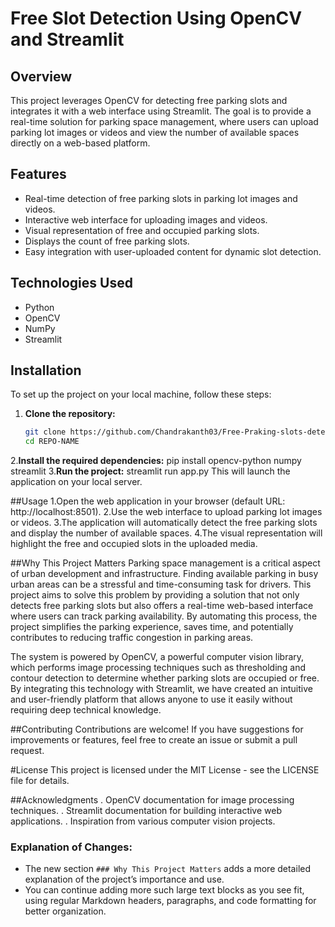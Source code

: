 # Free Slot Detection Using OpenCV and Streamlit

## Overview
This project leverages OpenCV for detecting free parking slots and integrates it with a web interface using Streamlit. The goal is to provide a real-time solution for parking space management, where users can upload parking lot images or videos and view the number of available spaces directly on a web-based platform.

## Features
- Real-time detection of free parking slots in parking lot images and videos.
- Interactive web interface for uploading images and videos.
- Visual representation of free and occupied parking slots.
- Displays the count of free parking slots.
- Easy integration with user-uploaded content for dynamic slot detection.

## Technologies Used
- Python
- OpenCV
- NumPy
- Streamlit

## Installation
To set up the project on your local machine, follow these steps:

1. **Clone the repository:**
   ```bash
   git clone https://github.com/Chandrakanth03/Free-Praking-slots-detection-.git
   cd REPO-NAME
2.**Install the required dependencies:**
    pip install opencv-python numpy streamlit
3.**Run the project:**
   streamlit run app.py
This will launch the application on your local server.

##Usage
1.Open the web application in your browser (default URL: http://localhost:8501).
2.Use the web interface to upload parking lot images or videos.
3.The application will automatically detect the free parking slots and display the number of available spaces.
4.The visual representation will highlight the free and occupied slots in the uploaded media.

##Why This Project Matters
Parking space management is a critical aspect of urban development and infrastructure. Finding available parking in busy urban areas can be a stressful and time-consuming task for drivers. This project aims to solve this problem by providing a solution that not only detects free parking slots but also offers a real-time web-based interface where users can track parking availability. By automating this process, the project simplifies the parking experience, saves time, and potentially contributes to reducing traffic congestion in parking areas.

The system is powered by OpenCV, a powerful computer vision library, which performs image processing techniques such as thresholding and contour detection to determine whether parking slots are occupied or free. By integrating this technology with Streamlit, we have created an intuitive and user-friendly platform that allows anyone to use it easily without requiring deep technical knowledge.

##Contributing
Contributions are welcome! If you have suggestions for improvements or features, feel free to create an issue or submit a pull request.

#License
This project is licensed under the MIT License - see the LICENSE file for details.

##Acknowledgments
. OpenCV documentation for image processing techniques.
. Streamlit documentation for building interactive web applications.
. Inspiration from various computer vision projects.


### Explanation of Changes:
- The new section `### Why This Project Matters` adds a more detailed explanation of the project’s importance and use.
- You can continue adding more such large text blocks as you see fit, using regular Markdown headers, paragraphs, and code formatting for better organization.


